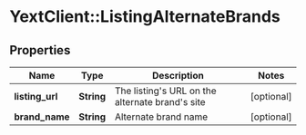 # YextClient::ListingAlternateBrands

## Properties
Name | Type | Description | Notes
------------ | ------------- | ------------- | -------------
**listing_url** | **String** | The listing&#39;s URL on the alternate brand&#39;s site | [optional] 
**brand_name** | **String** | Alternate brand name | [optional] 


